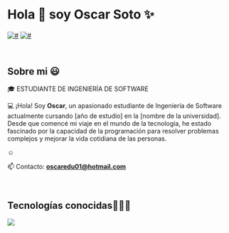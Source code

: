 <h1 align="left">Hola 👋  soy Oscar Soto ✨ </h1> 

<a href = "mailto:oscaredu01@hotmail.com" target="blank"><img align="center" src="https://img.shields.io/badge/Microsoft_Outlook-0078D4?style=for-the-badge&logo=microsoft-outlook&logoColor=white" alt="#"  /></a>
<a href = "#" target="blank"><img align="center" src="https://img.shields.io/badge/LinkedIn-0077B5?style=for-the-badge&logo=linkedin&logoColor=white" alt="#"  /></a>
  </p>
<br>
<h2>Sobre mi 😃</h2>
<!--Intro start-->

<p align="left">
🎓 ESTUDIANTE DE INGENIERÍA DE SOFTWARE

💻 ¡Hola! Soy **Oscar**, un apasionado estudiante de Ingeniería de Software actualmente cursando [año de estudio] en la [nombre de la universidad]. Desde que comencé mi viaje en el mundo de la tecnología, he estado fascinado por la capacidad de la programación para resolver problemas complejos y mejorar la vida cotidiana de las personas.

☺️

📫 Contacto: **oscaredu01@hotmail.com**
<!--Intro end-->
  </p>
<br>

<h2 >Tecnologías conocidas👨🏻‍💻</h2>
<!--tech stack icons-->
<p align="left">
  <a href="https://skillicons.dev">
    <img src="https://skillicons.dev/icons?i=gherkin,cpp,py,css,html,js,mysql,mongodb,git,github,vscode,visualstudio,bash,linux,ai,ps,notion&perline=12" />
  </a>
</p>
<br>
<!-------------------------->


</p>        
<!--- stats (end) -->
